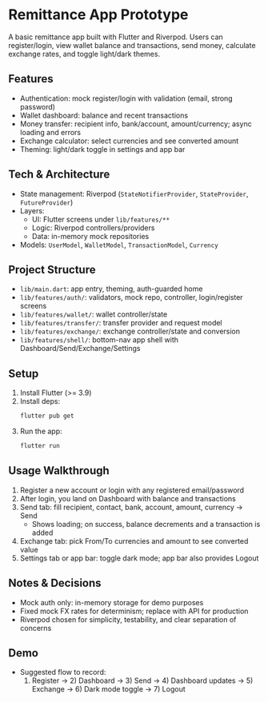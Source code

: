 # Remittance App Prototype

A basic remittance app built with Flutter and Riverpod. Users can register/login, view wallet balance and transactions, send money, calculate exchange rates, and toggle light/dark themes.

## Features

- Authentication: mock register/login with validation (email, strong password)
- Wallet dashboard: balance and recent transactions
- Money transfer: recipient info, bank/account, amount/currency; async loading and errors
- Exchange calculator: select currencies and see converted amount
- Theming: light/dark toggle in settings and app bar

## Tech & Architecture

- State management: Riverpod (`StateNotifierProvider`, `StateProvider`, `FutureProvider`)
- Layers:
  - UI: Flutter screens under `lib/features/**`
  - Logic: Riverpod controllers/providers
  - Data: in-memory mock repositories
- Models: `UserModel`, `WalletModel`, `TransactionModel`, `Currency`

## Project Structure

- `lib/main.dart`: app entry, theming, auth-guarded home
- `lib/features/auth/`: validators, mock repo, controller, login/register screens
- `lib/features/wallet/`: wallet controller/state
- `lib/features/transfer/`: transfer provider and request model
- `lib/features/exchange/`: exchange controller/state and conversion
- `lib/features/shell/`: bottom-nav app shell with Dashboard/Send/Exchange/Settings

## Setup

1. Install Flutter (>= 3.9)
2. Install deps:
   ```bash
   flutter pub get
   ```
3. Run the app:
   ```bash
   flutter run
   ```

## Usage Walkthrough

1. Register a new account or login with any registered email/password
2. After login, you land on Dashboard with balance and transactions
3. Send tab: fill recipient, contact, bank, account, amount, currency → Send
   - Shows loading; on success, balance decrements and a transaction is added
4. Exchange tab: pick From/To currencies and amount to see converted value
5. Settings tab or app bar: toggle dark mode; app bar also provides Logout

## Notes & Decisions

- Mock auth only: in-memory storage for demo purposes
- Fixed mock FX rates for determinism; replace with API for production
- Riverpod chosen for simplicity, testability, and clear separation of concerns

## Demo

- Suggested flow to record:
  1) Register → 2) Dashboard → 3) Send → 4) Dashboard updates → 5) Exchange → 6) Dark mode toggle → 7) Logout

